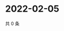 # 2022-02-05

共 0 条

<!-- BEGIN WEIBO -->
<!-- 最后更新时间 Sat Feb 05 2022 14:11:02 GMT+0800 (China Standard Time) -->

<!-- END WEIBO -->
